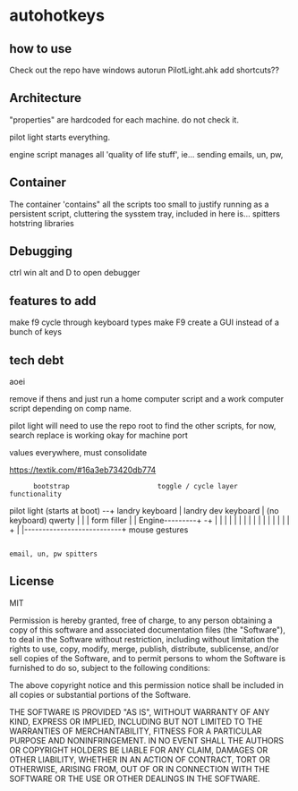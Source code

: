 # autohotkeys

## how to use
Check out the repo
have windows autorun PilotLight.ahk
add shortcuts??



## Architecture

"properties" are hardcoded for each machine. do not check it.

pilot light starts everything.

engine script manages all 'quality of life stuff', ie...
sending emails, un, pw,

## Container
  The container 'contains" all the scripts too small to justify running as a persistent script, cluttering the sysstem tray,
  included in here is...
  spitters
  hotstring libraries



## Debugging
ctrl win alt and D to open debugger


## features to add

make f9 cycle through keyboard types
make F9 create a GUI instead of a bunch of keys



## tech debt
aoei

remove if thens and just run a home computer script and a work computer script depending on comp name.


pilot light will need to use the repo root to find the other scripts, for now, search replace is working okay for machine port


values everywhere, must consolidate



https://textik.com/#16a3eb73420db774




          bootstrap                      toggle / cycle layer                                     functionality


 pilot light (starts at boot) --+          landry keyboard
                                |          landry dev keyboard
                                |          (no keyboard) qwerty
                                |
                                |
                                |          form filler
                                |
                                |          Engine---------+ -+
                                                             |
                                                             |
                                                             |
                                                             |
                                                             |
                                                             |
                                                             |
                                                             |
                                                             |
                                                             |
                                                             |
                                                             |
                                                             |
                                                             |
                                                             |
                                                             |                               +
                                                             |
                                                             |---------------------------+       mouse gestures

                                                                                                 email, un, pw spitters









## License
MIT

Permission is hereby granted, free of charge, to any person obtaining a copy of this software and associated documentation files (the "Software"), to deal in the Software without restriction, including without limitation the rights to use, copy, modify, merge, publish, distribute, sublicense, and/or sell copies of the Software, and to permit persons to whom the Software is furnished to do so, subject to the following conditions:

The above copyright notice and this permission notice shall be included in all copies or substantial portions of the Software.

THE SOFTWARE IS PROVIDED "AS IS", WITHOUT WARRANTY OF ANY KIND, EXPRESS OR IMPLIED, INCLUDING BUT NOT LIMITED TO THE WARRANTIES OF MERCHANTABILITY, FITNESS FOR A PARTICULAR PURPOSE AND NONINFRINGEMENT. IN NO EVENT SHALL THE AUTHORS OR COPYRIGHT HOLDERS BE LIABLE FOR ANY CLAIM, DAMAGES OR OTHER LIABILITY, WHETHER IN AN ACTION OF CONTRACT, TORT OR OTHERWISE, ARISING FROM, OUT OF OR IN CONNECTION WITH THE SOFTWARE OR THE USE OR OTHER DEALINGS IN THE SOFTWARE.

